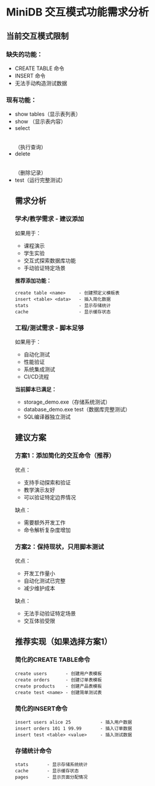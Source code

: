 # MiniDB 交互模式功能需求分析

## 当前交互模式限制

### 缺失的功能：
- CREATE TABLE 命令
- INSERT 命令  
- 无法手动构造测试数据

### 现有功能：
- show tables（显示表列表）
- show <table>（显示表内容）
- select <table>（执行查询）
- delete <table>（删除记录）
- test（运行完整测试）

## 需求分析

### 学术/教学需求 - **建议添加**
如果用于：
- 课程演示
- 学生实验
- 交互式探索数据库功能
- 手动验证特定场景

**推荐添加功能：**
```
create table <name>     - 创建预定义模板表
insert <table> <data>   - 插入简化数据
stats                   - 显示存储统计
cache                   - 显示缓存状态
```

### 工程/测试需求 - **脚本足够**
如果用于：
- 自动化测试
- 性能验证
- 系统集成测试
- CI/CD流程

**当前脚本已满足：**
- storage_demo.exe（存储系统测试）
- database_demo.exe test（数据库完整测试）
- SQL编译器独立测试

## 建议方案

### 方案1：添加简化的交互命令（推荐）
优点：
- 支持手动探索和验证
- 教学演示友好
- 可以验证特定边界情况

缺点：
- 需要额外开发工作
- 命令解析复杂度增加

### 方案2：保持现状，只用脚本测试
优点：
- 开发工作量小
- 自动化测试已完整
- 减少维护成本

缺点：
- 无法手动验证特定场景
- 交互体验受限

## 推荐实现（如果选择方案1）

### 简化的CREATE TABLE命令
```
create users       - 创建用户表模板
create orders      - 创建订单表模板  
create products    - 创建产品表模板
create test <name> - 创建简单测试表
```

### 简化的INSERT命令
```
insert users alice 25           - 插入用户数据
insert orders 101 1 99.99       - 插入订单数据
insert test <table> <value>     - 插入测试数据
```

### 存储统计命令
```
stats       - 显示存储系统统计
cache       - 显示缓存状态
pages       - 显示页面分配情况
```